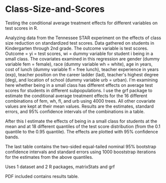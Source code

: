 # Class-Size-and-Scores
Testing the conditional average treatment effects for different variables on test scores in R. 

Analyzing data from the Tennessee STAR experiment on the effects of class size reduction on standardized test scores. 
Data gathered on students in Kindergarten through 2nd grade. The outcome variable is test scores. Outcome = yi = test scores, wi = dummy variable for student i being in a small class.
The covariates examined in this regression are
gender (dummy variable fem = female), race (dummy variable wh = white), age in years, cost of lunch (dummy variable fl = free lunch), 
teacher experience in years (exp), teacher position on the career ladder (lad), teacher's highest degree (deg), and location of school (dummy variable urb = urban). 
I'm examining here whether being in a small class has different effects on average test scores for students in different subpopulations.
I use the grf package to estimate the conditional average treatment effects for the 16 different combinations of fem, wh, fl, and urb using 4000 trees.
All other covariate values are kept at their mean values. Results are the estimates, standard errors, and 95% confidence intervals of the combinations in a table. 

After this I estimate the effects of being in a small class for students at the mean and at 18 different quantiles
of the test score distribution (from the 0.1 quantile to the 0.95 quantile). The effects are plotted with 95% confidence bands.

The last table contains the two-sided equal-tailed nominal 95% bootstrap confidence intervals and standard errors using 1000 booststrap iterations for
the estimates from the above quantiles. 

Uses 1 dataset and 2 R packages, matrixStats and grf

PDF included contains results table. 
